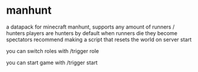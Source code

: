 # manhunt

a datapack for minecraft manhunt, supports any amount of runners / hunters
players are hunters by default
when runners die they become spectators
recommend making a script that resets the world on server start

you can switch roles with
/trigger role

you can start game with
/trigger start
